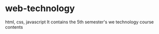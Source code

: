 # web-technology
html, css, javascript
It contains the 5th semester's we technology course contents
